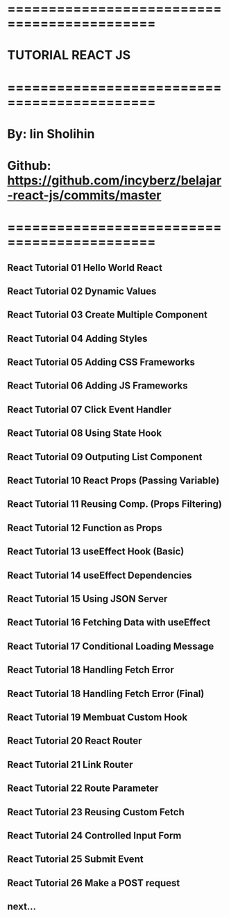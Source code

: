 # ============================================
# TUTORIAL REACT JS #
# ============================================
# By: Iin Sholihin #
# Github: https://github.com/incyberz/belajar-react-js/commits/master
# ============================================
## React Tutorial 01 Hello World React
## React Tutorial 02 Dynamic Values
## React Tutorial 03 Create Multiple Component
## React Tutorial 04 Adding Styles
## React Tutorial 05 Adding CSS Frameworks
## React Tutorial 06 Adding JS Frameworks
## React Tutorial 07 Click Event Handler
## React Tutorial 08 Using State Hook
## React Tutorial 09 Outputing List Component
## React Tutorial 10 React Props (Passing Variable)
## React Tutorial 11 Reusing Comp. (Props Filtering)
## React Tutorial 12 Function as Props
## React Tutorial 13 useEffect Hook (Basic)
## React Tutorial 14 useEffect Dependencies
## React Tutorial 15 Using JSON Server
## React Tutorial 16 Fetching Data with useEffect
## React Tutorial 17 Conditional Loading Message
## React Tutorial 18 Handling Fetch Error
## React Tutorial 18 Handling Fetch Error (Final)
## React Tutorial 19 Membuat Custom Hook
## React Tutorial 20 React Router
## React Tutorial 21 Link Router 
## React Tutorial 22 Route Parameter
## React Tutorial 23 Reusing Custom Fetch
## React Tutorial 24 Controlled Input Form
## React Tutorial 25 Submit Event
## React Tutorial 26 Make a POST request <current>
## next...


